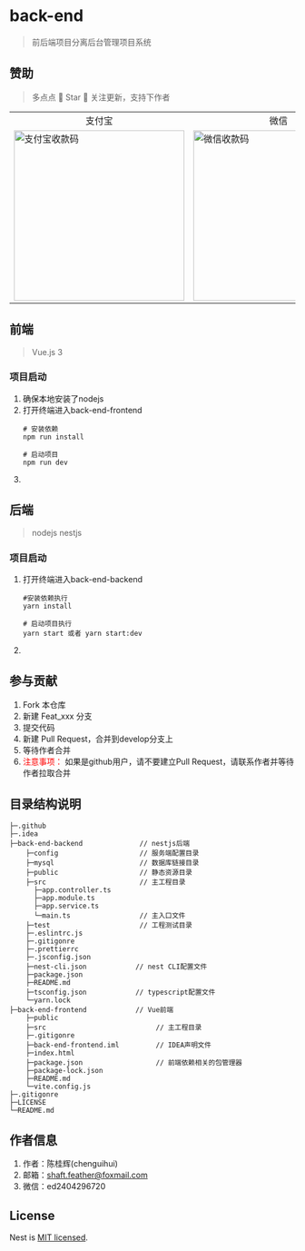 # back-end
> 前后端项目分离后台管理项目系统

## 赞助
> 多点点 🌟 Star 🌟 关注更新，支持下作者
<table>
  <tr>
    <td style="text-align: center">支付宝</td>
    <td style="text-align: center">微信</td>
  </tr>
  <tr>
    <td>
      <img alt="支付宝收款码" src="https://www.chenguihui.com/images/payment/zfb.jpg" title="支付宝" width="300"/>
    </td>
    <td>
      <img alt="微信收款码" src="https://www.chenguihui.com/images/payment/wx.jpg" title="微信" width="300"/>
    </td>
  </tr>
</table>

## 前端
> Vue.js 3
### 项目启动
1. 确保本地安装了nodejs
2. 打开终端进入back-end-frontend
   ```
   # 安装依赖
   npm run install

   # 启动项目
   npm run dev
   ```
3. 

## 后端
> nodejs nestjs
### 项目启动
1. 打开终端进入back-end-backend
   ```
   #安装依赖执行
   yarn install

   # 启动项目执行
   yarn start 或者 yarn start:dev
   ```
2. 

## 参与贡献
1.  Fork 本仓库
2.  新建 Feat_xxx 分支
3.  提交代码
4.  新建 Pull Request，合并到develop分支上
5.  等待作者合并
6. <span style="color: red">注意事项：</span> 如果是github用户，请不要建立Pull Request，请联系作者并等待作者拉取合并

## 目录结构说明
```
├─.github
├─.idea
├─back-end-backend              // nestjs后端
    ├─config                    // 服务端配置目录             
    ├─mysql                     // 数据库链接目录
    ├─public                    // 静态资源目录
    ├─src                       // 主工程目录
      ├─app.controller.ts
      ├─app.module.ts
      ├─app.service.ts
      └─main.ts                 // 主入口文件
    ├─test                      // 工程测试目录
    ├─.eslintrc.js
    ├─.gitigonre
    ├─.prettierrc
    ├─.jsconfig.json
    ├─nest-cli.json            // nest CLI配置文件
    ├─package.json
    ├─README.md
    ├─tsconfig.json            // typescript配置文件
    └─yarn.lock
├─back-end-frontend            // Vue前端
    ├─public                        
    ├─src                           // 主工程目录
    ├─.gitigonre
    ├─back-end-frontend.iml         // IDEA声明文件
    ├─index.html
    ├─package.json                  // 前端依赖相关的包管理器
    ├─package-lock.json
    ├─README.md
    └─vite.config.js
├─.gitigonre
├─LICENSE
└─README.md
```

## 作者信息
1. 作者：陈桂辉(chenguihui)
2. 邮箱：shaft.feather@foxmail.com
3. 微信：ed2404296720

## License
Nest is [MIT licensed](LICENSE).